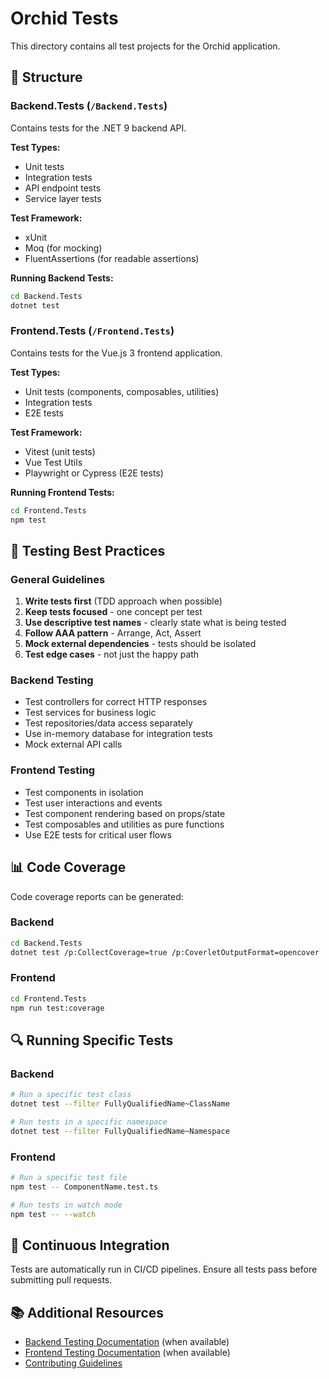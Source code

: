 # Orchid Tests

This directory contains all test projects for the Orchid application.

## 📁 Structure

### Backend.Tests (`/Backend.Tests`)

Contains tests for the .NET 9 backend API.

**Test Types:**
- Unit tests
- Integration tests
- API endpoint tests
- Service layer tests

**Test Framework:**
- xUnit
- Moq (for mocking)
- FluentAssertions (for readable assertions)

**Running Backend Tests:**
```bash
cd Backend.Tests
dotnet test
```

### Frontend.Tests (`/Frontend.Tests`)

Contains tests for the Vue.js 3 frontend application.

**Test Types:**
- Unit tests (components, composables, utilities)
- Integration tests
- E2E tests

**Test Framework:**
- Vitest (unit tests)
- Vue Test Utils
- Playwright or Cypress (E2E tests)

**Running Frontend Tests:**
```bash
cd Frontend.Tests
npm test
```

## 🧪 Testing Best Practices

### General Guidelines

1. **Write tests first** (TDD approach when possible)
2. **Keep tests focused** - one concept per test
3. **Use descriptive test names** - clearly state what is being tested
4. **Follow AAA pattern** - Arrange, Act, Assert
5. **Mock external dependencies** - tests should be isolated
6. **Test edge cases** - not just the happy path

### Backend Testing

- Test controllers for correct HTTP responses
- Test services for business logic
- Test repositories/data access separately
- Use in-memory database for integration tests
- Mock external API calls

### Frontend Testing

- Test components in isolation
- Test user interactions and events
- Test component rendering based on props/state
- Test composables and utilities as pure functions
- Use E2E tests for critical user flows

## 📊 Code Coverage

Code coverage reports can be generated:

### Backend
```bash
cd Backend.Tests
dotnet test /p:CollectCoverage=true /p:CoverletOutputFormat=opencover
```

### Frontend
```bash
cd Frontend.Tests
npm run test:coverage
```

## 🔍 Running Specific Tests

### Backend
```bash
# Run a specific test class
dotnet test --filter FullyQualifiedName~ClassName

# Run tests in a specific namespace
dotnet test --filter FullyQualifiedName~Namespace
```

### Frontend
```bash
# Run a specific test file
npm test -- ComponentName.test.ts

# Run tests in watch mode
npm test -- --watch
```

## 🚀 Continuous Integration

Tests are automatically run in CI/CD pipelines. Ensure all tests pass before submitting pull requests.

## 📚 Additional Resources

- [Backend Testing Documentation](Backend.Tests/README.md) (when available)
- [Frontend Testing Documentation](Frontend.Tests/README.md) (when available)
- [Contributing Guidelines](../CONTRIBUTING.md)
